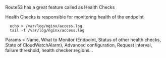 Route53 has a great feature called as Health Checks

Health Checks is responsible for monitoring health of the endpoint


      echo > /var/log/nginx/access.log
      tail -f /var/log/nginx/access.log

Params = Name, What to Monitor (Endpoint, Status of other health checks, State of CloudWatchAlarm), Advanced configuration, Request interval, failure threshold, health checker regions…
